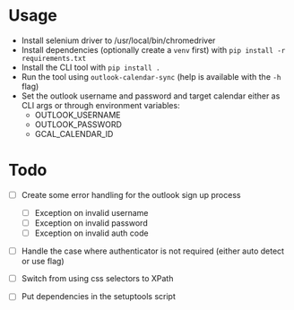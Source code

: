 # Usage

- Install selenium driver to /usr/local/bin/chromedriver
- Install dependencies (optionally create a `venv` first) with `pip install -r requirements.txt`
- Install the CLI tool with `pip install .`
- Run the tool using `outlook-calendar-sync` (help is available with the `-h` flag)
- Set the outlook username and password and target calendar either as CLI args or through environment variables:
  - OUTLOOK_USERNAME
  - OUTLOOK_PASSWORD
  - GCAL_CALENDAR_ID


# Todo
- [ ] Create some error handling for the outlook sign up process
  - [ ] Exception on invalid username
  - [ ] Exception on invalid password
  - [ ] Exception on invalid auth code
- [ ] Handle the case where authenticator is not required (either auto detect or use flag)
- [ ] Switch from using css selectors to XPath
- [ ] Put dependencies in the setuptools script

